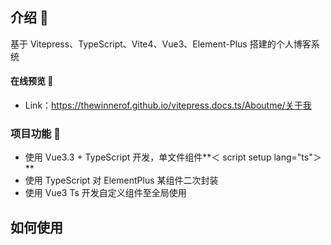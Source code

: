 ## 介绍 📖

基于 Vitepress、TypeScript、Vite4、Vue3、Element-Plus 搭建的个人博客系统

#### 在线预览 👀

- Link：https://thewinnerof.github.io/vitepress.docs.ts/Aboutme/关于我

### 项目功能 🔨

- 使用 Vue3.3 + TypeScript 开发，单文件组件**＜ script setup lang="ts"＞**
- 使用 TypeScript 对 ElementPlus 某组件二次封装
- 使用 Vue3 Ts 开发自定义组件至全局使用

## 如何使用

<Comment Username="" :Email="123" :isHidden="true" />
